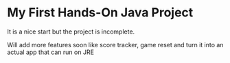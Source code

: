 # My First Hands-On Java Project

It is a nice start but the project is incomplete.

Will add more features soon like score tracker, game reset and turn it into an actual app that can run on JRE
